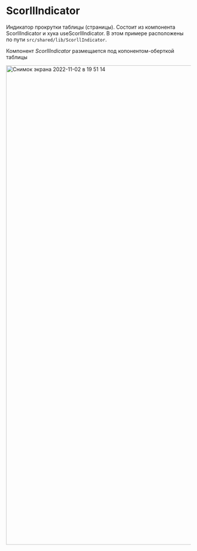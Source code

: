 # ScorllIndicator

Индикатор прокрутки таблицы (страницы).
Состоит из компонента ScorllIndicator и хука useScorllIndicator.
В этом примере расположены по пути `src/shared/lib/ScorllIndicator`.

Компонент _ScorllIndicator_ размещается под копонентом-оберткой таблицы

<img width="1307" alt="Снимок экрана 2022-11-02 в 19 51 14" src="https://user-images.githubusercontent.com/49967730/199551622-c8513578-16f0-44a1-9e49-39628ec30970.png">
